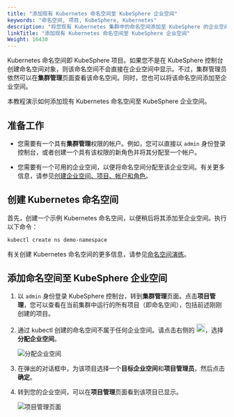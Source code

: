 ```yaml
---
title: "添加现有 Kubernetes 命名空间至 KubeSphere 企业空间"
keywords: "命名空间, 项目, KubeSphere, Kubernetes"
description: "将您现有 Kubernetes 集群中的命名空间添加至 KubeSphere 的企业空间。"
linkTitle: "添加现有 Kubernetes 命名空间至 KubeSphere 企业空间"
Weight: 16430
---
```


Kubernetes 命名空间即 KubeSphere 项目。如果您不是在 KubeSphere 控制台创建命名空间对象，则该命名空间不会直接在企业空间中显示。不过，集群管理员依然可以在**集群管理**页面查看该命名空间。同时，您也可以将该命名空间添加至企业空间。

本教程演示如何添加现有 Kubernetes 命名空间至 KubeSphere 企业空间。

## 准备工作

- 您需要有一个具有**集群管理**权限的帐户。例如，您可以直接以 `admin` 身份登录控制台，或者创建一个具有该权限的新角色并将其分配至一个帐户。

- 您需要有一个可用的企业空间，以便将命名空间分配至该企业空间。有关更多信息，请参见[创建企业空间、项目、帐户和角色](../../../quick-start/create-workspace-and-project/)。

## 创建 Kubernetes 命名空间

首先，创建一个示例 Kubernetes 命名空间，以便稍后将其添加至企业空间。执行以下命令：

```bash
kubectl create ns demo-namespace
```

有关创建 Kubernetes 命名空间的更多信息，请参见[命名空间演练](https://kubernetes.io/zh/docs/tasks/administer-cluster/namespaces-walkthrough/)。

## 添加命名空间至 KubeSphere 企业空间

1. 以 `admin` 身份登录 KubeSphere 控制台，转到**集群管理**页面。点击**项目管理**，您可以查看在当前集群中运行的所有项目（即命名空间），包括前述刚刚创建的项目。

2. 通过 kubectl 创建的命名空间不属于任何企业空间。请点击右侧的 <img src="/images/docs/zh-cn/faq/access-control-and-account-management/add-kubernetes-namespace-to-kubesphere-workspace/three-dots.png" height="20px">，选择**分配企业空间**。

   ![分配企业空间](/images/docs/zh-cn/faq/access-control-and-account-management/add-kubernetes-namespace-to-kubesphere-workspace/assign-workspace.PNG)

3. 在弹出的对话框中，为该项目选择一个**目标企业空间**和**项目管理员**，然后点击**确定**。

4. 转到您的企业空间，可以在**项目管理**页面看到该项目已显示。

   ![项目管理页面](/images/docs/zh-cn/faq/access-control-and-account-management/add-kubernetes-namespace-to-kubesphere-workspace/project-page.PNG)

